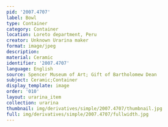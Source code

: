 ```yaml
---
pid: '2007.4707'
label: Bowl
type: Container
category: Container
location: Loreto department, Peru
creator: Unknown Urarina maker
format: image/jpeg
description:
material: Ceramic
identifier: '2007.4707'
language: English
source: Spencer Museum of Art; Gift of Bartholomew Dean
subject: Ceramic;Container
display_template: image
order: '010'
layout: urarina_item
collection: urarina
thumbnail: img/derivatives/simple/2007.4707/thumbnail.jpg
full: img/derivatives/simple/2007.4707/fullwidth.jpg
---
```

